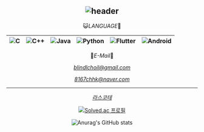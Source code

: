 <div align="center">
  
## ![header](https://capsule-render.vercel.app/api?color=gradient&customColorList=0,2,4,5,30&text=CHOI_HYUK)



😺*LANGUAGE*🐶

| ![C](https://img.shields.io/badge/c-%2300599C.svg?style=for-the-badge&logo=c&logoColor=white&) | ![C++](https://img.shields.io/badge/c++-%2300599C.svg?style=for-the-badge&logo=c%2B%2B&logoColor=white&) | ![Java](https://img.shields.io/badge/java-%23ED8B00.svg?style=for-the-badge&logo=openjdk&logoColor=white&) | ![Python](https://img.shields.io/badge/python-3670A0?style=for-the-badge&logo=python&logoColor=ffdd54&) | ![Flutter](https://img.shields.io/badge/Flutter-02569B.svg?&style=for-the-badge&logo=Flutter&logoColor=white&)|![Android](https://img.shields.io/badge/Android-3DDC84.svg?&style=for-the-badge&logo=Android&logoColor=black&) |
|---|---|---|---|---|---| 


🍉*E-Mail*🍇

*blindlchoil@gmail.com*

*8167chhk@naver.com*

----

[*라스코테*](https://www.notion.so/a6ed74d5ee05418fb7315cf9baa570b0?pvs=4)  

[![Solved.ac 프로필](http://mazassumnida.wtf/api/v2/generate_badge?boj=choi8167)](https://solved.ac/choi8167)


![Anurag's GitHub stats](https://github-readme-stats.vercel.app/api?username=choi-hyk&show_icons=true&theme=radical)
</div> 
